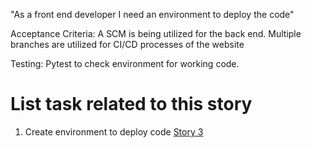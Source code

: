 "As a front end developer I need an environment to deploy the code"

Acceptance Criteria: A SCM is being utilized for the back end.
Multiple branches are utilized for CI/CD processes of the website

Testing: Pytest to check environment for working code.

# List task related to this story
1. Create environment to deploy code [Story 3](https://github.com/bsibanda3/mywebclass-agile-docs/blob/main/documentation/theme_1/initiatives/Epics/Stories/Tasks/DevOps%20Tasks3.md)